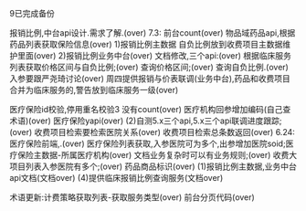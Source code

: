 9已完成备份

报销比例,中台api设计.需求了解.(over)
7.3:
  前台count(over)
  物品域药品api,根据药品列表获取保险信息(over)
  1)报销比例主数据
    自负比例放到收费项目主数据维护里面(over)
  2)报销比例业务中台(over)
    文档修改,三个api:(over)
      根据临床服务列表获取价格区间与自负比例;(over)
      查询价格区间;(over)
      查询自负比例.(over)
    入参要跟严尧琦讨论(over)
    周四提供报销与价表联调(业务中台),药品和收费项目合并为临床服务的,警告放到临床服务一级(over)
    
医疗保险id校验,停用重名校验3
没有count(over)
医疗机构回参增加编码(自己查术语)(over)
医疗保险yapi(over)
(2)自测5.x三个api,5.x三个api联调进度跟踪;(over)
收费项目检索要检索医院关系(over)
收费项目检索总条数返回(over)
6.24:
医疗保险前端,.(over)
    医疗保险列表获取,入参医院可为多个,出参增加医院soid;医疗保险主数据-所属医疗机构(over)
    文档业务复杂时可以有业务规则;(over)
    收费大项目列表入参医院有多个;(over)
    药品商品标识(over)
  (1)报销比例主数据,业务中台api文档(文档over)
  (4)提供临床报销比例查询服务(文档over)
    
  术语更新:计费策略获取列表-获取服务类型(over)
  前台分页代码(over)